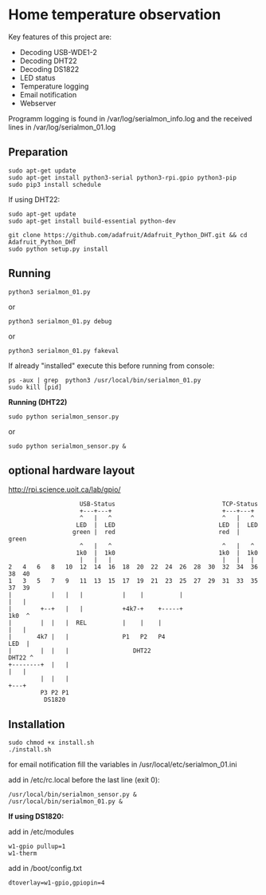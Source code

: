 # Home temperature observation

Key features of this project are:
* Decoding USB-WDE1-2
* Decoding DHT22
* Decoding DS1822
* LED status
* Temperature logging
* Email notification
* Webserver

Programm logging is found in /var/log/serialmon_info.log and the received lines in /var/log/serialmon_01.log

## Preparation
```
sudo apt-get update
sudo apt-get install python3-serial python3-rpi.gpio python3-pip
sudo pip3 install schedule
```

If using DHT22:
```
sudo apt-get update
sudo apt-get install build-essential python-dev

git clone https://github.com/adafruit/Adafruit_Python_DHT.git && cd Adafruit_Python_DHT
sudo python setup.py install
```

## Running
```
python3 serialmon_01.py
```
or
```
python3 serialmon_01.py debug
```
or
```
python3 serialmon_01.py fakeval
```
If already "installed" execute this before running from console:
```
ps -aux | grep  python3 /usr/local/bin/serialmon_01.py
sudo kill [pid]
```

**Running (DHT22)**
```
sudo python serialmon_sensor.py
```
or
```
sudo python serialmon_sensor.py &
```

## optional hardware layout
http://rpi.science.uoit.ca/lab/gpio/
```
                    USB-Status                              TCP-Status
                    +---+---+                               +---+---+
                    ^   |   ^                               ^   |   ^
                   LED  |  LED                             LED  |  LED
                  green |  red                             red  | green
                    ^   |   ^                               ^   |   ^
                   1k0  |  1k0                             1k0  |  1k0
                    |   |   |                               |   |   |
2   4   6   8   10  12  14  16  18  20  22  24  26  28  30  32  34  36  38  40
1   3   5   7   9   11  13  15  17  19  21  23  25  27  29  31  33  35  37  39
|           |   |   |           |    |          |                       |   |
|        +--+   |   |           +4k7-+    +-----+                      1k0  ^
|        |  |   |  REL          |    |    |                             |   |
|       4k7 |   |               P1   P2   P4                           LED  |
|        |  |   |                  DHT22                              DHT22 ^
+--------+  |   |                                                       |   |
         |  |   |                                                       +---+
         P3 P2 P1
          DS1820
```

## Installation
```
sudo chmod +x install.sh
./install.sh
```
for email notification fill the variables in /usr/local/etc/serialmon_01.ini

add in /etc/rc.local before the last line (exit 0):
```
/usr/local/bin/serialmon_sensor.py &
/usr/local/bin/serialmon_01.py &
```

**If using DS1820:**

add in /etc/modules
```
w1-gpio pullup=1
w1-therm
```

add in /boot/config.txt
```
dtoverlay=w1-gpio,gpiopin=4
```
